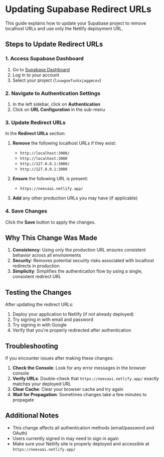 # Updating Supabase Redirect URLs

This guide explains how to update your Supabase project to remove localhost URLs and use only the Netlify deployment URL.

## Steps to Update Redirect URLs

### 1. Access Supabase Dashboard

1. Go to [Supabase Dashboard](https://app.supabase.com)
2. Log in to your account
3. Select your project (`lzuwgoefuskxjaggmcev`)

### 2. Navigate to Authentication Settings

1. In the left sidebar, click on **Authentication**
2. Click on **URL Configuration** in the sub-menu

### 3. Update Redirect URLs

In the **Redirect URLs** section:

1. **Remove** the following localhost URLs if they exist:
   - `http://localhost:3000/`
   - `http://localhost:3000`
   - `http://127.0.0.1:3000/`
   - `http://127.0.0.1:3000`

2. **Ensure** the following URL is present:
   - `https://neevaai.netlify.app/`

3. **Add** any other production URLs you may have (if applicable)

### 4. Save Changes

Click the **Save** button to apply the changes.

## Why This Change Was Made

1. **Consistency**: Using only the production URL ensures consistent behavior across all environments
2. **Security**: Removes potential security risks associated with localhost redirects in production
3. **Simplicity**: Simplifies the authentication flow by using a single, consistent redirect URL

## Testing the Changes

After updating the redirect URLs:

1. Deploy your application to Netlify (if not already deployed)
2. Try signing in with email and password
3. Try signing in with Google
4. Verify that you're properly redirected after authentication

## Troubleshooting

If you encounter issues after making these changes:

1. **Check the Console**: Look for any error messages in the browser console
2. **Verify URLs**: Double-check that `https://neevaai.netlify.app/` exactly matches your deployed URL
3. **Clear Cache**: Clear your browser cache and try again
4. **Wait for Propagation**: Sometimes changes take a few minutes to propagate

## Additional Notes

- This change affects all authentication methods (email/password and OAuth)
- Users currently signed in may need to sign in again
- Make sure your Netlify site is properly deployed and accessible at `https://neevaai.netlify.app/`